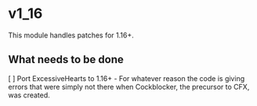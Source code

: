 # v1_16
This module handles patches for 1.16+.

## What needs to be done
[ ] Port ExcessiveHearts to 1.16+ - For whatever reason the code is giving errors that were simply not there when Cockblocker, the precursor to CFX, was created.